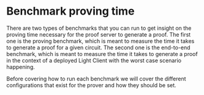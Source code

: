 # Benchmark proving time

There are two types of benchmarks that you can run to get insight on the proving time necessary for the proof server to
generate a proof. The first one is the proving benchmark, which is meant to measure the time it takes to generate a
proof for a given circuit. The second one is the end-to-end benchmark, which is meant to measure the time it takes to
generate a proof in the context of a deployed Light Client with the worst case scenario happening.

Before covering how to run each benchmark we will cover the different configurations that exist for the prover and how
they should be set.